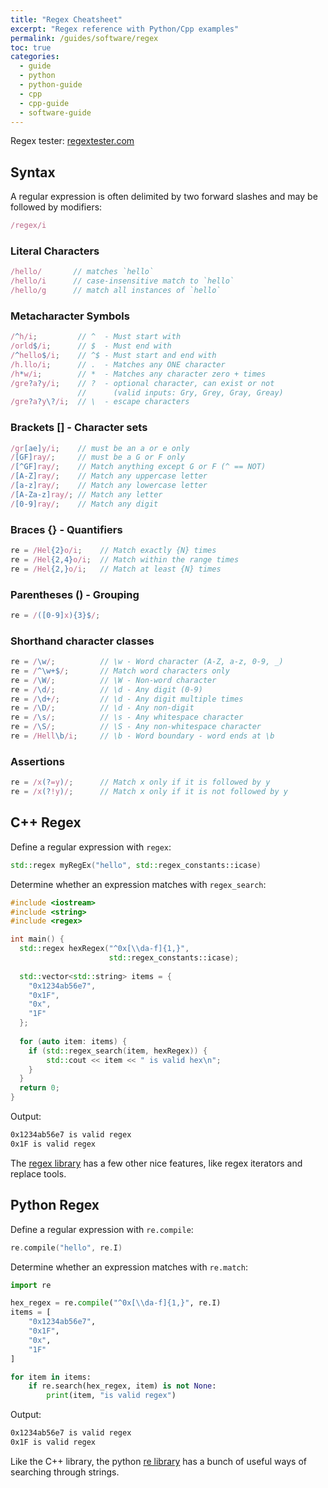 ```yaml
---
title: "Regex Cheatsheet"
excerpt: "Regex reference with Python/Cpp examples"
permalink: /guides/software/regex
toc: true
categories:
  - guide
  - python
  - python-guide
  - cpp
  - cpp-guide
  - software-guide
---
```


Regex tester: [regextester.com](https://www.regextester.com/)

## Syntax

A regular expression is often delimited by two forward slashes and may be followed by modifiers:
```js
/regex/i 
```

### Literal Characters
```js
/hello/       // matches `hello`
/hello/i      // case-insensitive match to `hello`
/hello/g      // match all instances of `hello`
```

### Metacharacter Symbols
```js
/^h/i;         // ^  - Must start with
/orld$/i;      // $  - Must end with
/^hello$/i;    // ^$ - Must start and end with
/h.llo/i;      // .  - Matches any ONE character
/h*w/i;        // *  - Matches any character zero + times
/gre?a?y/i;    // ?  - optional character, can exist or not
               //      (valid inputs: Gry, Grey, Gray, Greay)
/gre?a?y\?/i;  // \  - escape characters
```

### Brackets [] - Character sets
```js
/gr[ae]y/i;    // must be an a or e only
/[GF]ray/;     // must be a G or F only
/[^GF]ray/;    // Match anything except G or F (^ == NOT)
/[A-Z]ray/;    // Match any uppercase letter
/[a-z]ray/;    // Match any lowercase letter
/[A-Za-z]ray/; // Match any letter
/[0-9]ray/;    // Match any digit
```

### Braces {} - Quantifiers
```js
re = /Hel{2}o/i;    // Match exactly {N} times 
re = /Hel{2,4}o/i;  // Match within the range times 
re = /Hel{2,}o/i;   // Match at least {N} times 
```

### Parentheses () - Grouping
```js
re = /([0-9]x){3}$/;
```

### Shorthand character classes
```js
re = /\w/;          // \w - Word character (A-Z, a-z, 0-9, _)
re = /^\w+$/;       // Match word characters only
re = /\W/;          // \W - Non-word character
re = /\d/;          // \d - Any digit (0-9)
re = /\d+/;         // \d - Any digit multiple times
re = /\D/;          // \d - Any non-digit
re = /\s/;          // \s - Any whitespace character
re = /\S/;          // \S - Any non-whitespace character
re = /Hell\b/i;     // \b - Word boundary - word ends at \b
```

### Assertions
```js
re = /x(?=y)/;      // Match x only if it is followed by y
re = /x(?!y)/;      // Match x only if it is not followed by y
```

## C++ Regex

Define a regular expression with `regex`:
```cpp
std::regex myRegEx("hello", std::regex_constants::icase)
```

Determine whether an expression matches with `regex_search`:
```cpp
#include <iostream>
#include <string>
#include <regex>

int main() {
  std::regex hexRegex("^0x[\\da-f]{1,}", 
                      std::regex_constants::icase);
  
  std::vector<std::string> items = {
    "0x1234ab56e7",
    "0x1F",
    "0x",
    "1F"
  };
 
  for (auto item: items) {
    if (std::regex_search(item, hexRegex)) {
        std::cout << item << " is valid hex\n";
   	}
  }
  return 0;
}
```

Output:
```sh
0x1234ab56e7 is valid regex
0x1F is valid regex
```

The [regex library](https://en.cppreference.com/w/cpp/regex) has a few other nice features, like regex iterators and replace tools.

## Python Regex

Define a regular expression with `re.compile`:
```cpp
re.compile("hello", re.I)
```

Determine whether an expression matches with `re.match`:
```py
import re

hex_regex = re.compile("^0x[\\da-f]{1,}", re.I)
items = [
    "0x1234ab56e7",
    "0x1F",
    "0x",
    "1F"
]

for item in items:
    if re.search(hex_regex, item) is not None:
        print(item, "is valid regex")
```

Output:
```sh
0x1234ab56e7 is valid regex
0x1F is valid regex
```

Like the C++ library, the python [re library](https://docs.python.org/3/library/re.html) has a bunch of useful ways of searching through strings.

